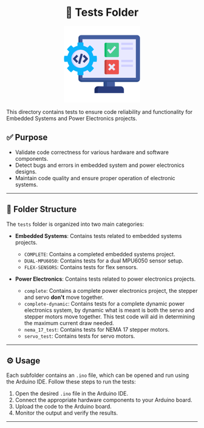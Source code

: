 <h1 align="center">🧪 Tests Folder</h1>

<p align="center">
  <img src="../assets/icons/testing.png" alt="Tests" width="200"/>
</p>


This directory contains tests to ensure code reliability and functionality for Embedded Systems and Power Electronics projects.

## ✅ Purpose

- Validate code correctness for various hardware and software components.
- Detect bugs and errors in embedded system and power electronics designs.
- Maintain code quality and ensure proper operation of electronic systems.
---

## 📂 Folder Structure

The `tests` folder is organized into two main categories:

-   **Embedded Systems**: Contains tests related to embedded systems projects.

    -   `COMPLETE`: Contains a completed embedded systems project.
    -   `DUAL-MPU6050`: Contains tests for a dual MPU6050 sensor setup.
    -   `FLEX-SENSORS`: Contains tests for flex sensors.

-   **Power Electronics**: Contains tests related to power electronics projects.

    -   `complete`: Contains a complete power electronics project, the stepper and servo **don't** move together.
    -   `complete-dynamic`: Contains tests for a complete dynamic power electronics system, by dynamic what is meant is both the servo and stepper motors move together. This test code will aid in determining the maximum current draw needed.
    -   `nema_17_test`: Contains tests for NEMA 17 stepper motors.
    -   `servo_test`: Contains tests for servo motors.
---

## ⚙️ Usage

Each subfolder contains an `.ino` file, which can be opened and run using the Arduino IDE. Follow these steps to run the tests:

1.  Open the desired `.ino` file in the Arduino IDE.
2.  Connect the appropriate hardware components to your Arduino board.
3.  Upload the code to the Arduino board.
4.  Monitor the output and verify the results.

---
